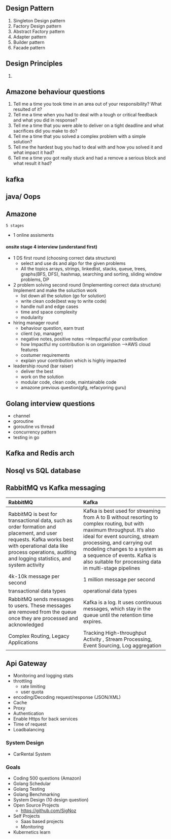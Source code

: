 ## Design Pattern
1. Singleton Design pattern
2. Factory Design pattern
3. Abstract Factory pattern
4. Adapter pattern 
5. Builder pattern
6. Facade pattern

## Design Principles
1. 

## Amazone behaviour questions
1. Tell me a time you took time in an area out of your responsibility? What resulted of it?
2. Tell me a time when you had to deal with a tough or critical feedback and what you did in response?
3. Tell me a time that you were able to deliver on a tight deadline and what sacrifices did you make to do?
4. Tell me a time that you solved a complex problem with a simple solution?
5. Tell me the hardest bug you had to deal with and how you solved it and what impact it had?
6. Tell me a time you got really stuck and had a remove a serious block and what result it had?

## kafka 








## java/ Oops



## Amazone 
    5 stages
- 1 online assisments
#### onsite stage 4 interview (understand first)
- 1 DS first round (choosing correct data structure)
    - select and use ds and algo for the given problems
    - All the topics arrays, strings, linkedlist, stacks, queue, trees, graphs(BFS, DFS), hashmap, searching and sorting, sliding window problems, DP
- 2 problem solving second round (Implementing correct data structure)
    Implement and make the soluction work
    - list down all the solution (go for solution)
    - write clean code(best way to write code)
    - handle null and edge cases
    - time and space complexity
    - modularity
- hiring manager round
    - behaviour question, earn trust
    - client (vp, manager)
    - negative notes, positive notes -->Impactful your contribution
    - how Impactful my contribution is on organistion -->AWS cloud features
    - costumer requirements
    - explain your contribution which is highly impacted
- leadership round (bar raiser)
    - deliver the best
    - work on the solution
    - modular code, clean code, maintainable code
    - amazone previous question(gfg, refacyoring guru)


## Golang interview questions
- channel
- goroutine
- goroutine vs thread
- concurrency pattern
- testing in go


## Kafka and Redis arch


## Nosql vs SQL database

## RabbitMQ vs Kafka messaging 

|  RabbitMQ    |  Kafka |
| :---          | :--- |
| RabbitMQ is best for transactional data, such as order formation and placement, and user requests. Kafka works best with operational data like process operations, auditing and logging statistics, and system activity | Kafka is best used for streaming from A to B without resorting to complex routing, but with maximum throughput. It’s also ideal for event sourcing, stream processing, and carrying out modeling changes to a system as a sequence of events. Kafka is also suitable for processing data in multi-stage pipelines |
| 4k-10k message per second | 1 million message per second |
|transactional data types | operational data types |
| RabbitMQ sends messages to users. These messages are removed from the queue once they are processed and acknowledged | Kafka is a log. It uses continuous messages, which stay in the queue until the retention time expires.|
| Complex Routing, Legacy Applications |Tracking High-throughput Activity , Stream Processing, Event Sourcing, Log aggregation|





## Api Gateway 
- Monitoring and logging stats 
- throttling
    - rate limiting
    - user quota
- encoding/Decoding request/response (JSON/XML)
- Cache
- Proxy
- Authentication
- Enable Https for back services
- Time of request
- Loadbalancing 



### System Design
- CarRental System


### Goals
- Coding 500 questions (Amazon)
- Golang Schedular
- Golang Testing
- Golang Benchmarking 
- System Design (10 design question)
- Open Source Projects
    - https://github.com/SigNoz
- Self Projects
    - Saas based projects
    - Monitoring 
- Kubernetics learn